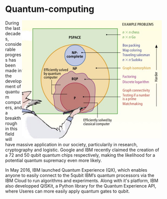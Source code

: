 # Quantum-computing

<img align="right" src="https://raw.githubusercontent.com/Aurelien-Pelissier/IBMQ-Quantum-Computing/master/img/Complexity.jpg" width=450>
During the last decades, considerable progress has been made in the development of quantum computers, and a breakthrough in this field will have massive application in our society, particularily in research, cryptography and logistic. Google and IBM recently claimed the creation of a 72 and 50 qubit quantum chips respectively, making the likelihood for a potential quantum supremacy even more likely. 

In May 2016, IBM launched Quantum Experience (QX), which enables anyone to easily connect to the 5qubit IBM’s quantum processors via the IBM Cloud to run algorithms and experiments. Along with it's platform, IBM also developped QISKit, a Python library for the Quantum Experience API, where Useres can more easily apply quantum gates to qubit.
